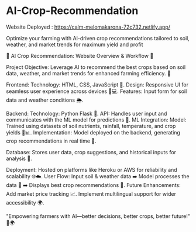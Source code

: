 # AI-Crop-Recommendation

Website Deployed : https://calm-melomakarona-72c732.netlify.app/

Optimize your farming with AI-driven crop recommendations tailored to soil, weather, and market trends for maximum yield and profit

🌾 AI Crop Recommendation: Website Overview & Workflow 🌟

Project Objective: Leverage AI to recommend the best crops based on soil data, weather, and market trends for enhanced farming efficiency. 🌱

Frontend: Technology: HTML, CSS, JavaScript 🎨. Design: Responsive UI for seamless user experience across devices 📱💻. Features: Input form for soil data and weather conditions 🌦️.

Backend: Technology: Python Flask 🐍. API: Handles user input and communicates with the ML model for predictions 📡. ML Integration: Model: Trained using datasets of soil nutrients, rainfall, temperature, and crop yields 🌾📊. Implementation: Model deployed on the backend, generating crop recommendations in real time 🚀.

Database: Stores user data, crop suggestions, and historical inputs for analysis 📂.

Deployment: Hosted on platforms like Heroku or AWS for reliability and scalability 🌐☁️. User Flow: Input soil & weather data ➡️ Model processes the data 🤖 ➡️ Displays best crop recommendations 🌽. Future Enhancements: Add market price tracking 📈. Implement multilingual support for wider accessibility 🌍.

"Empowering farmers with AI—better decisions, better crops, better future!" 🌟🌍
